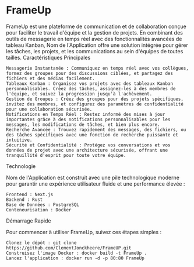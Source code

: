 # FrameUp

FrameUp est une plateforme de communication et de collaboration conçue pour faciliter le travail d'équipe et la gestion de projets. En combinant des outils de messagerie en temps réel avec des fonctionnalités avancées de tableau Kanban, Nom de l'Application offre une solution intégrée pour gérer les tâches, les projets, et les communications au sein d'équipes de toutes tailles.
Caractéristiques Principales

    Messagerie Instantanée : Communiquez en temps réel avec vos collègues, formez des groupes pour des discussions ciblées, et partagez des fichiers et des médias facilement.
    Tableaux Kanban : Organisez vos projets avec des tableaux Kanban personnalisables. Créez des tâches, assignez-les à des membres de l'équipe, et suivez la progression jusqu'à l'achèvement.
    Gestion de Groupes : Créez des groupes pour des projets spécifiques, invitez des membres, et configurez des paramètres de confidentialité pour une collaboration sécurisée.
    Notifications en Temps Réel : Restez informé des mises à jour importantes grâce à des notifications personnalisables pour les messages, les modifications de tâches, et bien plus encore.
    Recherche Avancée : Trouvez rapidement des messages, des fichiers, ou des tâches spécifiques avec une fonction de recherche puissante et intuitive.
    Sécurité et Confidentialité : Protégez vos conversations et vos données de projet avec une architecture sécurisée, offrant une tranquillité d'esprit pour toute votre équipe.

Technologie

Nom de l'Application est construit avec une pile technologique moderne pour garantir une expérience utilisateur fluide et une performance élevée :

    Frontend : Next.js 
    Backend : Rust
    Base de Données : PostgreSQL
    Conteneurisation : Docker

Démarrage Rapide

Pour commencer à utiliser FrameUp, suivez ces étapes simples :

    Clonez le dépôt : git clone https://github.com/ClementJonckheere/FrameUP.git
    Construisez l'image Docker : docker build -t FrameUp .
    Lancez l'application : docker run -d -p 80:80 FrameUp
